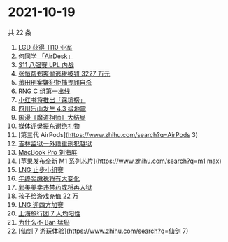 # 2021-10-19

共 22 条

<!-- BEGIN -->
<!-- 最后更新时间 Tue Oct 19 2021 15:06:53 GMT+0800 (China Standard Time) -->

1. [LGD 获得 TI10 亚军](https://www.zhihu.com/search?q=LGD)
1. [何同学 「AirDesk」](https://www.zhihu.com/search?q=何同学)
1. [S11 八强赛 LPL 内战](https://www.zhihu.com/search?q=s11八强赛)
1. [张恒帮郑爽偷逃税被罚 3227 万元](https://www.zhihu.com/search?q=张恒)
1. [莆田刑案嫌犯拒捕畏罪自杀](https://www.zhihu.com/search?q=莆田刑案)
1. [RNG C 组第一出线](https://www.zhihu.com/search?q=RNG)
1. [小红书将推出「踩坑榜」](https://www.zhihu.com/search?q=小红书)
1. [四川乐山发生 4.3 级地震](https://www.zhihu.com/search?q=乐山)
1. [国漫《魔道祖师》大结局](https://www.zhihu.com/search?q=魔道祖师)
1. [媒体评樊振东谢绝礼物](https://www.zhihu.com/search?q=樊振东)
1. [第三代 AirPods](https://www.zhihu.com/search?q=AirPods 3)
1. [吉林监狱一外籍重刑犯越狱](https://www.zhihu.com/search?q=越狱)
1. [MacBook Pro 刘海屏](https://www.zhihu.com/search?q=macbookpro)
1. [苹果发布全新 M1 系列芯片](https://www.zhihu.com/search?q=m1 max)
1. [LNG 止步小组赛](https://www.zhihu.com/search?q=LNG)
1. [年终奖缴税将有大变化](https://www.zhihu.com/search?q=年终奖)
1. [郭美美卖违禁药或将再入狱](https://www.zhihu.com/search?q=郭美美)
1. [孩子给游戏充值 22 万](https://www.zhihu.com/search?q=游戏充值)
1. [LNG 迎四方加赛](https://www.zhihu.com/search?q=LNG)
1. [上海旅行团 7 人均阳性](https://www.zhihu.com/search?q=上海旅行团)
1. [为什么不 Ban 猛犸](https://www.zhihu.com/search?q=ti10猛犸)
1. [仙剑 7 游玩体验](https://www.zhihu.com/search?q=仙剑 7)

<!-- END -->
